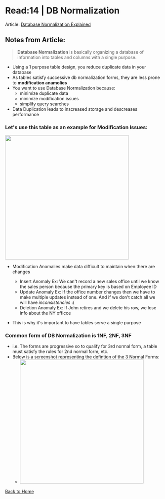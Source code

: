 # Read:14 \| DB Normalization
Article: [Database Normalization Explained](https://www.essentialsql.com/get-ready-to-learn-sql-database-normalization-explained-in-simple-english/)     

## Notes from Article: 

> **Database Normalization** is basically organizing a database of information into tables and columns with a single purpose. 

- Using a 1 purpose table design, you reduce duplicate data in your database
- As tables satisfy successive db normalization forms, they are less prone to **modification anamolies**
- You want to use Database Normalization because: 
  - minimize duplicate data
  - minimize modification issues
  - simplify query searches
- Data Duplication leads to inscreased storage and descreases performance

### Let's use this table as an example for Modification Issues: 

<image src="../images/read14.png" style="width: 400px">

- Modification Anomalies make data difficult to maintain when there are changes
  - Insert Anomaly Ex: We can't record a new sales office until we know the sales person because the primary key is based on Employee ID
  - Update Anomaly Ex: If the office number changes then we have to make multiple updates instead of one. And if we don't catch all we will have *inconsistencies* :(
  - Deletion Anomaly Ex: If John retires and we delete his row, we lose info about the NY officce

- This is why it's important to have tables serve a single purpose

### Common form of DB Normalization is 1NF, 2NF, 3NF
  - i.e. The forms are progressive so to qualify for 3rd normal form, a table must satisfy the rules for 2nd normal form, etc. 
  - Below is a screenshot representing the defintion of the 3 Normal Forms: 
    - <image src="../images/read14-1.png" style="width: 400px">





[Back to Home](README.md)